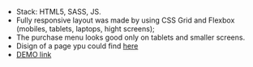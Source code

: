 - Stack: HTML5, SASS, JS.
- Fully responsive layout was made by using CSS Grid and Flexbox (mobiles, tablets, laptops, hight screens);
- The purchase menu looks good only on tablets and smaller screens.
- Disign of a page ypu could find [here](https://www.figma.com/file/hhtGde1r4hMr5wghrKm6vl/KatVR)
- [DEMO link](https://vladsaen.github.io//layout_KateVR/)
